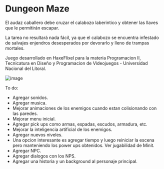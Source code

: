# Dungeon Maze

El audaz caballero debe cruzar el calabozo laberintico y obtener las llaves que le permitirán escapar.

La tarea no resultará nada fácil, ya que el calabozo se encuentra infestado de salvajes enjendros desesperados por devorarlo y lleno de trampas mortales.

Juego desarrollado en HaxeFlixel para la materia Programacion II, Tecnicatura en Diseño y Programacion de Videojuegos - Universidad Nacional del Litoral.

![image](https://user-images.githubusercontent.com/83043304/117548291-90c62b80-b00a-11eb-83cf-7929e5988da7.png)


To do:

* Agregar sonidos.
* Agregar musica.
* Mejorar animaciones de los enemigos cuando estan colisionando con las paredes.
* Mejorar menu inicial.
* Agregar pick ups como armas, espadas, escudos, armadura, etc.
* Mejorar la inteligencia artificial de los enemigos.
* Agregar nuevos niveles.
* Una opcion interesante es agregar tiempo y luego reiniciar la escena pero manteniendo los power ups obtenidos. Ver jugabilidad de Minit.
* Agregar NPC.
* Agregar dialogos con los NPS.
* Agregar una historia y un background al personaje principal.


